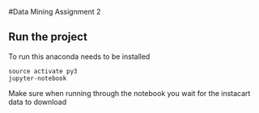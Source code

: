 #Data Mining Assignment 2


## Run the project
To run this anaconda needs to be installed 

```
source activate py3
jupyter-notebook
```


Make sure when running through the notebook you wait for the instacart data to download